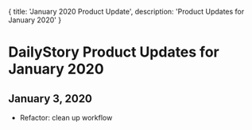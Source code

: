 {
	title: 'January 2020 Product Update',
	description: 'Product Updates for January 2020'
}
# DailyStory Product Updates for January 2020
## January 3, 2020
* Refactor: clean up workflow